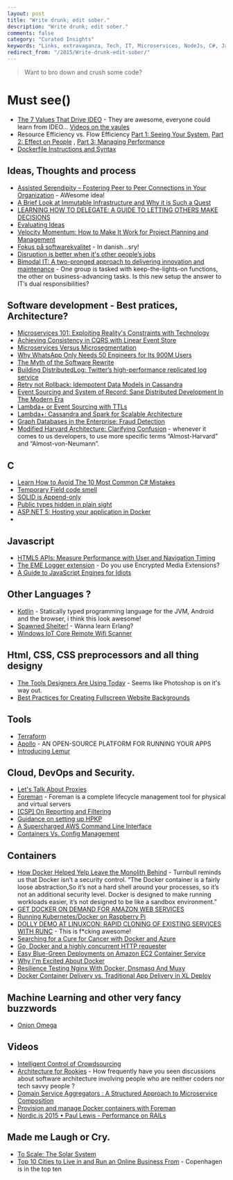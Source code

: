 ```yaml
---
layout: post
title: "Write drunk; edit sober."
description: "Write drunk; edit sober."
comments: false
category: "Curated Insights"
keywords: "Links, extravaganza, Tech, IT, Microservices, NodeJs, C#, Javascript, Solution architecture"
redirect_from: "/2015/Write-drunk-edit-sober/"
---
```

> Want to bro down and crush some code?

#  Must see() #
  * [The 7 Values That Drive IDEO](http://designthinking.ideo.com/?p=1282) - They are awesome, everyone could learn from IDEO... [Videos on the vaules](https://vimeopro.com/ideo/value-videos) 
  * Resource Efficiency vs. Flow Efficiency  [Part 1: Seeing Your System](http://www.jrothman.com/mpd/agile/2015/09/resource-efficiency-vs-flow-efficiency-part-1-seeing-your-system/?), [Part 2: Effect on People](http://www.jrothman.com/mpd/agile/2015/09/resource-efficiency-vs-flow-efficiency-part-2-effect-on-people/) , [Part 3: Managing Performance](http://www.jrothman.com/mpd/agile/2015/09/resource-efficiency-vs-flow-efficiency-part-3-managing-performance/)
  * [Dockerfile Instructions and Syntax](https://deis.com/blog/2015/dockerfile-instructions-syntax)

##  Ideas, Thoughts and process  ##
  * [Assisted Serendipity – Fostering Peer to Peer Connections in Your Organization](https://codeascraft.com/2015/09/15/assisted-serendipity/) - AWesome idea!
  * [A Brief Look at Immutable Infrastructure and Why it is Such a Quest](http://thenewstack.io/a-brief-look-at-immutable-infrastructure-and-why-it-is-such-a-quest/)
  * [LEARNING HOW TO DELEGATE: A GUIDE TO LETTING OTHERS MAKE DECISIONS](http://www.fastcompany.com/3051287/lessons-learned/delegate-or-die-how-to-step-back-and-let-others-make-decisions)
  * [Evaluating Ideas](http://alistapart.com/blog/post/evaluating-ideas)
  * [Velocity Momentum: How to Make It Work for Project Planning and Management](https://dzone.com/articles/velocity-momentum-how-to-make-it-work-for-project-2)
  * [Fokus på softwarekvalitet](http://qed.dk/helena-meyer/2015/09/21/fokus-paa-softwarekvalitet/) - In danish...sry!
  * [Disruption is better when it's other people’s jobs](https://signalvnoise.com/posts/3944-disruption-is-better-when-its-other-peoples-jobs)
  * [Bimodal IT: A two-pronged approach to delivering innovation and maintenance](http://www.cio.com/article/2984916/leadership-management/bimodal-it-a-two-pronged-approach-to-delivering-innovation-and-maintenance.html#tk.rss_itstrategy) - One group is tasked with keep-the-lights-on functions, the other on business-advancing tasks. Is this new setup the answer to IT’s dual responsibilities?

##  Software development - Best pratices, Architecture? ##
  * [Microservices 101: Exploiting Reality's Constraints with Technology](http://www.typesafe.com/blog/microservices-101-exploiting-realitys-constraints-with-technology)
  * [Achieving Consistency in CQRS with Linear Event Store](http://www.javacodegeeks.com/2015/09/achieving-consistency-in-cqrs-with-linear-event-store.html)
  * [Microservices Versus Microsegmentation](https://dzone.com/articles/microservices-versus-microsegmentation)
  * [Why WhatsApp Only Needs 50 Engineers for Its 900M Users](http://www.wired.com/2015/09/whatsapp-serves-900-million-users-50-engineers/)
  * [The Myth of the Software Rewrite](http://blog.ndepend.com/the-myth-of-the-software-rewrite/)
  * [Building DistributedLog: Twitter’s high-performance replicated log service](https://blog.twitter.com/2015/building-distributedlog-twitter-s-high-performance-replicated-log-service)
  *  [Retry not Rollback: Idempotent Data Models in Cassandra](https://lostechies.com/ryansvihla/2015/09/17/retry-not-rollback-idempotent-data-models-in-cassandra/)
  * [Event Sourcing and System of Record: Sane Distributed Development In The Modern Era](https://lostechies.com/ryansvihla/2015/09/17/event-sourcing-and-system-of-record-sane-distributed-development-in-the-modern-era-2/)
  * [Lambda+ or Event Sourcing with TTLs](https://lostechies.com/ryansvihla/2015/09/17/lambda-or-event-sourcing-with-ttls/)
  * [Lambda+: Cassandra and Spark for Scalable Architecture](https://lostechies.com/ryansvihla/2015/09/17/lambda-cassandra-and-spark-for-scalable-architecture/)
  * [Graph Databases in the Enterprise: Fraud Detection](http://neo4j.com/blog/enterprise-fraud-detection/)
  * [Modified Harvard Architecture: Clarifying Confusion](http://ithare.com/modified-harvard-architecture-clarifying-confusion/) -  whenever it comes to us developers, to use more specific terms “Almost-Harvard” and “Almost-von-Neumann”.

##  **C** ##
  * [Learn How to Avoid The 10 Most Common C# Mistakes](http://www.toptal.com/c-sharp/top-10-mistakes-that-c-sharp-programmers-make)
  * [Temporary Field code smell](http://blog.ploeh.dk/2015/09/18/temporary-field-code-smell/)
  * [SOLID is Append-only](http://blog.ploeh.dk/2012/01/03/SOLIDisAppend-only/)
  * [Public types hidden in plain sight](http://blog.ploeh.dk/2015/09/21/public-types-hidden-in-plain-sight/)
  * [ASP.NET 5: Hosting your application in Docker](http://blog.2mas.xyz/asp-net-5-hosting-your-application-in-docker/)
  * 

##  Javascript ##
  * [HTML5 APIs: Measure Performance with User and Navigation Timing](http://www.noupe.com/design/using-html5-apis-measure-performance-with-user-and-navigation-timing-87346.html?)
  * [The EME Logger extension](https://developers.google.com/web/updates/2015/09/eme-logger) - Do you use Encrypted Media Extensions?
  * [A Guide to JavaScript Engines for Idiots](http://developer.telerik.com/featured/a-guide-to-javascript-engines-for-idiots/?)

##  Other Languages ? ##
  * [Kotlin](http://kotlinlang.org/) - Statically typed programming language for the JVM, Android and the browser, i think this look awesome!
  * [Spawned Shelter!](http://spawnedshelter.com/) - Wanna learn Erlang?
  * [Windows IoT Core Remote Wifi Scanner](http://blog.falafel.com/windows-iot-core-remote-wifi-scanner/)


##  Html, CSS, CSS preprocessors and all thing designy ##
  * [The Tools Designers Are Using Today](http://tools.subtraction.com/) - Seems like Photoshop is on it's way out.
  * [Best Practices for Creating Fullscreen Website Backgrounds](http://webdesignledger.com/fullscreen-website-backgrounds?)


##  Tools ##
  * [Terraform](https://www.terraform.io/)
  * [Apollo](http://capgemini.github.io/devops/apollo/) - AN OPEN-SOURCE PLATFORM FOR RUNNING YOUR APPS
  * [Introducing Lemur](http://techblog.netflix.com/2015/09/introducing-lemur.html)

##  Cloud, DevOps and Security.  ##
  * [Let's Talk About Proxies](https://engineering.opendns.com/2015/09/18/lets-talk-about-proxies/)
  * [Foreman](http://theforeman.org/) - Foreman is a complete lifecycle management tool for physical and virtual servers
  * [[CSP] On Reporting and Filtering](https://blogs.dropbox.com/tech/2015/09/on-csp-reporting-and-filtering/)
  * [Guidance on setting up HPKP](https://scotthelme.co.uk/guidance-on-setting-up-hpkp)
  * [A Supercharged AWS Command Line Interface](https://github.com/donnemartin/saws)
  * [Containers Vs. Config Management](https://blog.containership.io/containers-vs-config-management-e64cbb744a94)

## Containers ##
  * [How Docker Helped Yelp Leave the Monolith Behind](http://thenewstack.io/docker-helped-yelp-leave-monolith-behind/) - Turnbull reminds us that Docker isn’t a security control. “The Docker container is a fairly loose abstraction,So it’s not a hard shell around your processes, so it’s not an additional security level. Docker is designed to make running workloads easier, it’s not designed to be like a sandbox environment.”
  * [GET DOCKER ON DEMAND FOR AMAZON WEB SERVICES](https://blog.docker.com/2015/09/docker-on-demand-aws/)
  * [Running Kubernetes/Docker on Raspberry Pi](https://dzone.com/articles/running-kubernetesdocker-on-raspberry-pi)
  * [DOLLY DEMO AT LINUXCON: RAPID CLONING OF EXISTING SERVICES WITH RUNC](https://blog.docker.com/2015/09/dolly-demo-linuxcon-runc/) - This is f*cking awesome!
  * [Searching for a Cure for Cancer with Docker and Azure](http://rgardler.github.io/2015/09/13/searcing_for_a_cure_for__cancer_with_docker_and_azure/?)
  * [Go, Docker and a highly concurrent HTTP requester](http://www.integralist.co.uk/posts/go-requester.html?)
  * [Easy Blue-Green Deployments on Amazon EC2 Container Service](http://blog.codeship.com/easy-blue-green-deployments-on-amazon-ec2-container-service/)
  * [Why I'm Excited About Docker](https://deis.com/blog/2015/why-excited-about-docker?)
  * [Resilience Testing Nginx With Docker, Dnsmasq And Muxy](http://www.onegeek.com.au/articles/resilience-testing-nginx-with-docker-dnsmasq-and-muxy)
  * [Docker Container Delivery vs. Traditional App Delivery in XL Deploy](http://blog.xebialabs.com/2015/09/16/docker-container-delivery-vs-traditional-app-delivery-in-xl-deploy/?)

## Machine Learning and other very fancy buzzwords ##
  * [Onion Omega](https://onion.io/)

##  Videos ##
  * [Intelligent Control of Crowdsourcing](http://research.microsoft.com/apps/video/default.aspx?id=256029)
  * [Architecture for Rookies](https://skillsmatter.com/skillscasts/6685-architecture-for-rookies) - How frequently have you seen discussions about software architecture involving people who are neither coders nor tech savvy people ?
  * [Domain Service Aggregators : A Structured Approach to Microservice Composition](https://skillsmatter.com/skillscasts/6685-architecture-for-rookies)
  * [Provision and manage Docker containers with Foreman](https://www.youtube.com/watch?v=oqXa6duSVrw)
  * [Nordic.js 2015 • Paul Lewis - Performance on RAILs](https://www.youtube.com/watch?v=uJMA2n4RL6s&utm_source=webopsweekly&utm_medium=email)

##  Made me Laugh or Cry.  ##
  * [To Scale: The Solar System](https://vimeo.com/139407849)
  * [Top 10 Cities to Live in and Run an Online Business From](http://ecommerce-platforms.com/ecommerce-resources/top-10-cities-to-live-in-and-run-an-online-business-from) - Copenhagen is in the top ten
